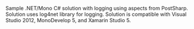 Sample .NET/Mono C# solution with logging using aspects from PostSharp. Solution uses log4net library for logging. Solution is compatible with Visual Studio 2012, MonoDevelop 5, and Xamarin Studio 5.